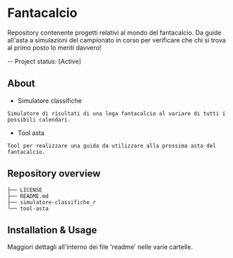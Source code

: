 # Fantacalcio

Repository contenente progetti relativi al mondo del fantacalcio. Da guide all'asta a simulazioni del campionato in corso per verificare che chi si trova al primo posto lo meriti davvero!

-- Project status: [Active]

## About

- Simulatore classifiche
```
Simulatore di risultati di una lega fantacalcio al variare di tutti i possibili calendari.
```
- Tool asta
```
Tool per realizzare una guida da utilizzare alla prossima asta del fantacalcio.
```

## Repository overview

```
├── LICENSE
├── README.md
├── simulatore-classifiche_r
└── tool-asta
```

## Installation & Usage

Maggiori dettagli all'interno dei file 'readme' nelle varie cartelle.
